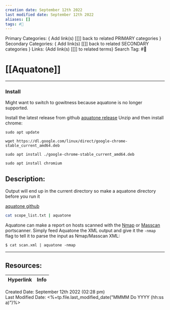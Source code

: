 ```yaml
---
creation date: September 12th 2022
last modified date: September 12th 2022
aliases: []
tags: #📕
---
```


Primary Categories: { Add link(s) [[]] back to related PRIMARY categories }
Secondary Categories:  { Add link(s) [[]] back to related SECONDARY categories }
Links: {Add link(s) [[]] to related terms}
Search Tag: #📕  

# [[Aquatone]]  
___
### Install
Might want to switch to gowitness because aquatone is no longer supported.

Install the latest release from github [aquatone release](https://github.com/michenriksen/aquatone/releases/tag/v1.7.0)
Unzip and then install chrome:
```
sudo apt update

wget https://dl.google.com/linux/direct/google-chrome-stable_current_amd64.deb

sudo apt install ./google-chrome-stable_current_amd64.deb

sudo apt install chromium

```

## Description:  

Output will end up in the current directory so make a aquatone directory before you run it

[aquatone github](https://github.com/michenriksen/aquatone)

```bash
cat scope_list.txt | aquatone
```

Aquatone can make a report on hosts scanned with the [Nmap](https://nmap.org/) or [Masscan](https://github.com/robertdavidgraham/masscan) portscanner. Simply feed Aquatone the XML output and give it the `-nmap` flag to tell it to parse the input as Nmap/Masscan XML:

```
$ cat scan.xml | aquatone -nmap
```
___

## Resources:

| Hyperlink | Info |
| --------- | ---- |


Created Date: September 12th 2022 (02:28 pm)  
Last Modified Date: <%+tp.file.last_modified_date("MMMM Do YYYY (hh:ss a)")%>
